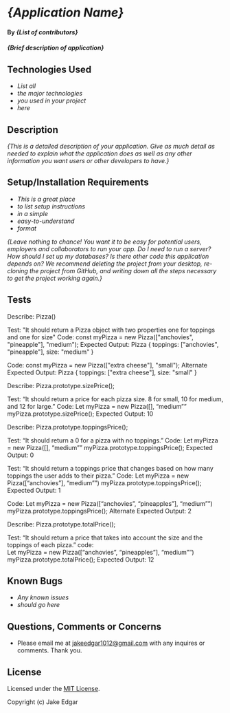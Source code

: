 # _{Application Name}_

#### By _**{List of contributors}**_

#### _{Brief description of application}_

## Technologies Used

* _List all_
* _the major technologies_
* _you used in your project_
* _here_

## Description

_{This is a detailed description of your application. Give as much detail as needed to explain what the application does as well as any other information you want users or other developers to have.}_

## Setup/Installation Requirements

* _This is a great place_
* _to list setup instructions_
* _in a simple_
* _easy-to-understand_
* _format_

_{Leave nothing to chance! You want it to be easy for potential users, employers and collaborators to run your app. Do I need to run a server? How should I set up my databases? Is there other code this application depends on? We recommend deleting the project from your desktop, re-cloning the project from GitHub, and writing down all the steps necessary to get the project working again.}_

## Tests

Describe: Pizza()

Test: "It should return a Pizza object with two properties one for toppings and one for size"
Code: const myPizza = new Pizza(["anchovies", "pineapple"], "medium");
Expected Output: Pizza { toppings: ["anchovies", "pineapple"], size: "medium" }

Code: const myPizza = new Pizza(["extra cheese"], "small");
Alternate Expected Output: Pizza { toppings: ["extra cheese"], size: "small" }

Describe: Pizza.prototype.sizePrice();

Test: “It should return a price for each pizza size. 8 for small, 10 for medium, and 12 for large.”
Code: 
  Let myPizza = new Pizza([], “medium””
	myPizza.prototype.sizePrice();
Expected Output: 10

Describe: Pizza.prototype.toppingsPrice();

Test: “It should return a 0 for a pizza with no toppings.”
Code: 
	Let myPizza = new Pizza([], “medium””
	myPizza.prototype.toppingsPrice();
Expected Output: 0

Test: “It should return a toppings price that changes based on how many toppings the user adds to their pizza.”
Code: 
	Let myPizza = new Pizza([“anchovies”], “medium””)
	myPizza.prototype.toppingsPrice();
Expected Output: 1

Code: 
	Let myPizza = new Pizza([“anchovies”, “pineapples”], “medium””)
	myPizza.prototype.toppingsPrice();
Alternate Expected Output: 2

Describe: Pizza.prototype.totalPrice();

Test: “It should return a price that takes into account the size and the toppings of each pizza.”
code: 	
  Let myPizza = new Pizza([“anchovies”, “pineapples”], “medium””)
	myPizza.prototype.totalPrice();
Expected Output: 12


## Known Bugs

* _Any known issues_
* _should go here_

## Questions, Comments or Concerns
* Please email me at jakeedgar1012@gmail.com with any inquires or comments. Thank you. 

## License
Licensed under the [MIT License](LICENSE).

Copyright (c) Jake Edgar